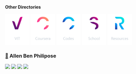**Other Directories**

[<img alt='VIT' src="/Logo/VIT.png" width="80">](https://github.com/abphilip-vit/) 
[<img alt='Coursera' src="/Logo/Coursera.png" width="80">](https://github.com/abphilip-coursera/)
[<img alt='Codes' src="/Logo/Codes.png" width="80">](https://github.com/abphilip-codes/) 
[<img alt='School' src="/Logo/School.png" width="80">](https://github.com/abphilip-school/) 
[<img alt='Resources' src="/Logo/Resources.png" width="80">](https://github.com/abphilip-resources/)

###  [📌](https://github.com/allenalvin333/) Allen Ben Philipose

<a href = "https://github.com/allenalvin333/allenalvin333/raw/master/Resume.pdf"><img src="https://img.shields.io/badge/Resume-3250AA?style=for-the-badge&logo=libreoffice&logoColor=white"></a>
<a href = "https://allen.iykk.in/"><img src="https://img.shields.io/badge/Portfolio-FF7139?style=for-the-badge&logo=Google-domains&logoColor=white"></a>
<a href = "mailto:allenbphilip@gmail.com"><img src="https://img.shields.io/badge/Gmail-CD1A0A?style=for-the-badge&logo=gmail&logoColor=white"></a>
<a href = "https://www.linkedin.com/in/allenbphilip/"><img src="https://img.shields.io/badge/LinkedIn-0077B5?style=for-the-badge&logo=linkedin&logoColor=white"></a>